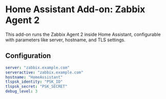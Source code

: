 # Home Assistant Add-on: Zabbix Agent 2

This add-on runs the Zabbix Agent 2 inside Home Assistant, configurable with parameters like server, hostname, and TLS settings.

## Configuration

```yaml
server: "zabbix.example.com"
serveractive: "zabbix.example.com"
hostname: "HomeAssistant"
tlspsk_identity: "PSK_ID"
tlspsk_secret: "PSK_SECRET"
debug_level: 3
